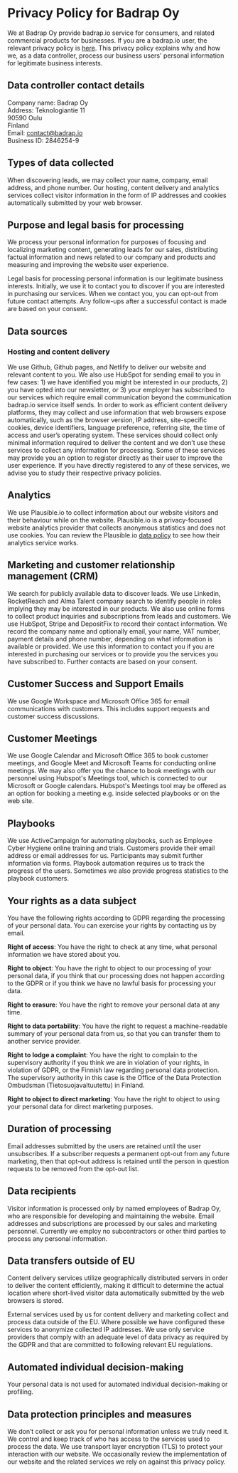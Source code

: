 # Privacy Policy for Badrap Oy

We at Badrap Oy provide badrap.io service for consumers, and related commercial products for businesses. If you are a
badrap.io user, the relevant privacy policy is [here](privacy.md). This privacy policy explains why and how we,
as a data controller, process our business users' personal information for legitimate business interests.

## Data controller contact details

Company name: Badrap Oy\
Address: Teknologiantie 11\
90590 Oulu\
Finland\
Email: [contact@badrap.io](contact@badrap.io)\
Business ID: 2846254-9

## Types of data collected

When discovering leads, we may collect your name, company, email address, and phone number. Our hosting, content
delivery and analytics services collect visitor information in the form of IP addresses and cookies automatically
submitted by your web browser.

## Purpose and legal basis for processing

We process your personal information for purposes of focusing and localizing marketing content, generating leads for our
sales, distributing factual information and news related to our company and products and measuring and improving the website
user experience.

Legal basis for processing personal information is our legitimate business interests. Initially, we use it to contact
you to discover if you are interested in purchasing our services. When we contact you, you can opt-out from future
contact attempts. Any follow-ups after a successful contact is made are based on your consent.

## Data sources

### Hosting and content delivery

We use Github, Github pages, and Netlify to deliver our website and relevant content to you.
We also use HubSpot for sending email to you in few cases: 1) we have identified you might be interested in our
products, 2) you have opted into our newsletter, or 3) your employer has subscribed to our services which require email
communication beyond the communication badrap.io service itself sends. In order to work as efficient content delivery
platforms, they may collect and use information that web browsers expose automatically, such as the browser version, IP
address, site-specific cookies, device identifiers, language preference, referring site, the time of access and user’s
operating system. These services should collect only minimal information required to deliver the content and we don’t
use these services to collect any information for processing. Some of these services may provide you an option to
register directly as their user to improve the user experience. If you have directly registered to any of these services,
we advise you to study their respective privacy policies.

## Analytics

We use Plausible.io to collect information about our website visitors and their behaviour while on the website. 
Plausible.io is a privacy-focused website analytics provider that collects anonymous statistics and does not use cookies. 
You can review the Plausible.io [data policy](https://plausible.io/data-policy) to see how their analytics service works.

## Marketing and customer relationship management (CRM)

We search for publicly available data to discover leads. We use Linkedin, RocketReach and Alma Talent company search
to identify people in roles implying they may be interested in our products. We also use online forms to collect
product inquiries and subscriptions from leads and customers. We use HubSpot, Stripe and DepositFix to record their
contact information. We record the company name and optionally email, your name, VAT number, payment details and phone
number, depending on what information is available or provided. We use this information to contact you if you are
interested in purchasing our services or to provide you the services you have subscribed to. Further contacts are based
on your consent.

## Customer Success and Support Emails

We use Google Workspace and Microsoft Office 365 for email communications with customers. This includes support requests and 
customer success discussions. 

## Customer Meetings

We use Google Calendar and Microsoft Office 365 to book customer meetings, and Google Meet and Microsoft Teams for conducting 
online meetings. We may also offer you the chance to book meetings with our personnel using Hubspot's Meetings tool, which is
connected to our Microsoft or Google calendars. Hubspot's Meetings tool may be offered as an option for booking a meeting 
e.g. inside selected playbooks or on the web site.

## Playbooks

We use ActiveCampaign for automating playbooks, such as Employee Cyber Hygiene online training and trials. Customers provide their email address or
email addresses for us. Participants may submit further information via forms. Playbook automation requires us to track the progress of the users.
Sometimes we also provide progress statistics to the playbook customers.

## Your rights as a data subject

You have the following rights according to GDPR regarding the processing of your personal data. You can exercise your rights by contacting us by email.

**Right of access**: You have the right to check at any time, what personal information we have stored about you.

**Right to object**: You have the right to object to our processing of your personal data, if you think that our processing does not happen according to the GDPR or if you think we have no lawful basis for processing your data.

**Right to erasure**: You have the right to remove your personal data at any time.

**Right to data portability**: You have the right to request a machine-readable summary of your personal data from us, so that you can transfer them to another service provider.

**Right to lodge a complaint**: You have the right to complain to the supervisory authority if you think we are in violation of your rights, in violation of GDPR, or the Finnish law regarding personal data protection. The supervisory authority in this case is the Office of the Data Protection Ombudsman (Tietosuojavaltuutettu) in Finland.

**Right to object to direct marketing**: You have the right to object to using your personal data for direct marketing purposes.

## Duration of processing

Email addresses submitted by the users are retained until the user unsubscribes. If a subscriber requests a permanent 
opt-out from any future marketing, then that opt-out address is retained until the person in question requests to be 
removed from the opt-out list.

## Data recipients

Visitor information is processed only by named employees of Badrap Oy, who are responsible for developing and
maintaining the website. Email addresses and subscriptions are processed by our sales and marketing personnel. Currently
we employ no subcontractors or other third parties to process any personal information.

## Data transfers outside of EU

Content delivery services utilize geographically distributed servers in order to deliver the content efficiently, making
it difficult to determine the actual location where short-lived visitor data automatically submitted by the web browsers
is stored.

External services used by us for content delivery and marketing collect and process data outside of the EU.
Where possible we have configured these services to anonymize collected IP addresses. We use only service providers that
comply with an adequate level of data privacy as required by the GDPR and that are committed to following relevant EU
regulations.

## Automated individual decision-making

Your personal data is not used for automated individual decision-making or profiling.

## Data protection principles and measures

We don’t collect or ask you for personal information unless we truly need it. We control and keep track of who has access to the services used to process the data. We use transport layer encryption (TLS) to protect your interaction with our website. We occasionally review the implementation of our website and the related services we rely on against this privacy policy.
